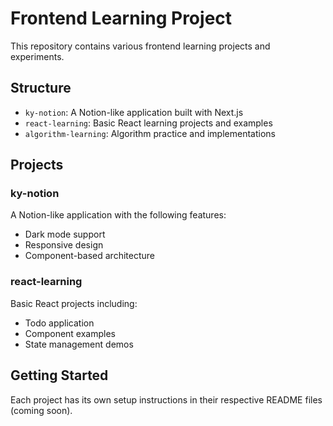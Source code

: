 # Frontend Learning Project

This repository contains various frontend learning projects and experiments.

## Structure

- `ky-notion`: A Notion-like application built with Next.js
- `react-learning`: Basic React learning projects and examples
- `algorithm-learning`: Algorithm practice and implementations

## Projects

### ky-notion

A Notion-like application with the following features:
- Dark mode support
- Responsive design
- Component-based architecture

### react-learning

Basic React projects including:
- Todo application
- Component examples
- State management demos

## Getting Started

Each project has its own setup instructions in their respective README files (coming soon).